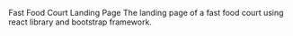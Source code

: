 <p>Fast Food Court Landing Page
The landing page of a fast food court using react library and bootstrap framework.</p>